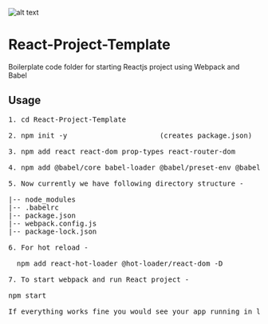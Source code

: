 ![alt text](https://miro.medium.com/proxy/1*rOMy957S7j5cD8wzAbHNYQ.png)


# React-Project-Template
Boilerplate code folder for starting Reactjs project using Webpack and Babel

## Usage

<pre>
1. cd React-Project-Template

2. npm init -y 						(creates package.json)

3. npm add react react-dom prop-types react-router-dom

4. npm add @babel/core babel-loader @babel/preset-env @babel/preset-react @babel/plugin-proposal-class-properties @babel/plugin-syntax-dynamic-import html-webpack-plugin webpack webpack-dev-server webpack-cli -D

5. Now currently we have following directory structure - 

|-- node_modules
|-- .babelrc
|-- package.json
|-- webpack.config.js
|-- package-lock.json

6. For hot reload - 

  npm add react-hot-loader @hot-loader/react-dom -D

7. To start webpack and run React project - 

npm start

If everything works fine you would see your app running in localhost:3000
</pre>
